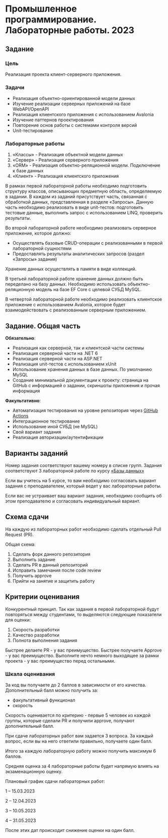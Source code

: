 # Промышленное программирование. Лабораторные работы. 2023

## Задание

### Цель
Реализация проекта клиент-серверного приложения.

### Задачи
* Реализация объектно-ориентированной модели данных
* Изучение реализации серверных приложений на базе WebAPI/OpenAPI
* Реализация клиентского приложения с использованием Avalonia 
* Изучение паттернов проектирования
* Повторение основ работы с системами контроля версий
* Unit-тестирование

### Лабораторные работы
1.	«Классы» - Реализация объектной модели данных
2.	«Сервер» - Реализация серверного приложения
3.	«ORM» - Реализация объектно-реляционной модели. Подключение к базе данных
4.	«Клиент» - Реализация клиентского приложения 

В рамках первой лабораторной работы необходимо подготовить структуру классов, описывающих предметную область, определяемую в задании. В каждом из заданий присутствует часть, связанная с обработкой данных, представленная в разделе «Запросы». Данную часть необходимо реализовать в виде unit-тестов: подготовить тестовые данные, выполнить запрос с использованием LINQ, проверить результаты.

Во второй лабораторной работе необходимо реализовать серверное приложение, которое должно:
- Осуществлять базовые CRUD-операции с реализованными в первой лабораторной сущностями
- Предоставлять результаты аналитических запросов (раздел «Запросы» задания)

Хранение данных осуществлять в памяти в виде коллекций.

В третьей лабораторной работе хранение данных должно быть переделано на базу данных. Необходимо использовать объектно-реляционную модель на базе EF Core с целевой СУБД MySQL. 

В четвертой лабораторной работе необходимо реализовать клиентское приложение с использованием Avalonia, которое будет взаимодействовать с реализованным серверным приложением.

## Задание. Общая часть

**Обязательно**:
* Реализация как серверной, так и клиентской части системы
* Реализация серверной части на .NET 6
* Реализация серверной части на ASP.NET 
* Реализация unit-тестов с использованием xUnit
* Использование хранения данных в базе данных. По умолчанию MySQL
* Создание минимальной документации к проекту: страница на GitHub с информацией о задании, скриншоты приложения и прочая информация

**Факультативно**:
* Автоматизация тестирования на уровне репозитория через [GitHub Actions](https://docs.github.com/en/actions/learn-github-actions/understanding-github-actions)
* Интеграционное тестирование
* Использование иной СУБД (не MySQL)
* Свой вариант задания
* Реализация авторизации/аутентификации

## Варианты заданий

Номер задания соответствуют вашему номеру в списке групп. 
Задания соответствуют 3 лабораторной работе по курсу [«Базы данных»](https://github.com/itsecd/databases/blob/main/labs/%D0%9B%D0%A03.%20%D0%9F%D1%80%D0%BE%D0%B5%D0%BA%D1%82%D0%B8%D1%80%D0%BE%D0%B2%D0%B0%D0%BD%D0%B8%D0%B5%20%D0%91%D0%94.pdf)

Если вы учитесь на 5 курсе, то вам необходимо согласовать вариант задания с преподавателем, который ведет у вас лабораторные работы.

Если вас не устраивает ваш вариант задания, необходимо сообщить об этом преподавателю и согласовать индивидуальный вариант.

## Схема сдачи

На каждую из лабораторных работ необходимо сделать отдельный Pull Request (PR).

Общая схема:
1. Сделать форк данного репозитория
2. Выполнить задание
3. Сделать PR в данный репозиторий
4. Исправить замечания после code review
5. Получить approve 
6. Прийти на занятие и защитить работу

## Критерии оценивания

Конкурентный принцип.
Так как задания в первой лабораторной будут повторяться между студентами, то выделяются следующие показатели для оценки:
1. Скорость разработки
2. Качество разработки
3. Полнота выполнения задания

Быстрее делаете PR - у вас преимущество.
Быстрее получаете Approve - у вас преимущество.
Выполните нечто немного выходящее за рамки проекта - у вас преимущество перед остальными.

### Шкала оценивания

За код вы получаете до 2 баллов в зависимости от его качества. 
Дополнительный балл можно получить за:
- факультативный функционал
- скорость

Скорость оценивается по критерию - первые 5 человек из каждой группы, которые сделали PR и получили approve, получают дополнительный балл.

При сдаче лабораторных работ вам задается 3 вопроса. За каждый вопрос, если вы на него ответили правильно, получаете один балл.

Итого за каждую лабораторную работу можно получить максимум 6 баллов.

Средняя оценка за 4 лабораторные работы будет напрямую влиять на экзаменационную оценку.

Плановый график сдачи лабораторных работ:

1 – 15.03.2023

2 – 12.04.2023

3 – 10.05.2023

4 – 31.05.2023

После этих дат происходит снижение оценки на один балл.
